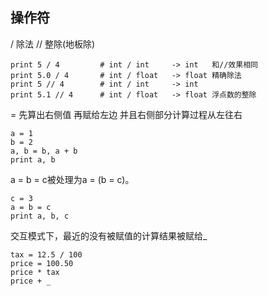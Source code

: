 操作符
---
/  除法
// 整除(地板除)

    print 5 / 4         # int / int     -> int   和//效果相同
    print 5.0 / 4       # int / float   -> float 精确除法
    print 5 // 4        # int / int     -> int
    print 5.1 // 4      # int / float   -> float 浮点数的整除

= 先算出右侧值 再赋给左边 并且右侧部分计算过程从左往右

    a = 1
    b = 2
    a, b = b, a + b
    print a, b

a = b = c被处理为a = (b = c)。

    c = 3
    a = b = c
    print a, b, c


交互模式下，最近的没有被赋值的计算结果被赋给_

    tax = 12.5 / 100
    price = 100.50
    price * tax
    price + _
